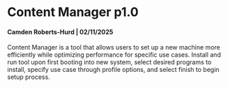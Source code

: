 # Content Manager p1.0
#### Camden Roberts-Hurd | 02/11/2025

Content Manager is a tool that allows users to set up a new machine more efficiently while 
optimizing performance for specific use cases. Install and run tool upon first booting into 
new system, select desired programs to install, specify use case through profile options, 
and select finish to begin setup process.
